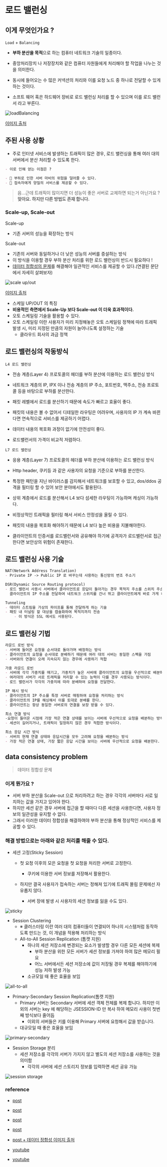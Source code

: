 # 로드 밸런싱

## 이게 무엇인가요 ?

`Load` + `Balancing`

- **부하 분산을 목적**으로 하는 컴퓨터 네트워크 기술의 일종이다.

- 중앙처리장치 나 저장장치와 같은 컴퓨터 자원들에게 처리해야 할 작업을 나누는 것을 의미한다.

- 동시에 들어오는 수 많은 커넥션의 처리와 이를 요청 노드 중 하나로 전달할 수 있게 하는 것이다.

- 소프트 웨어 혹은 하드웨어 장비로 로드 밸런싱 처리를 할 수 있으며 이를 로드 밸런서 라고 부른다.

![loadBalancing](https://user-images.githubusercontent.com/49216939/185589574-8a297aaf-785a-40f1-9852-4ea3570c60eb.png)

[이미지 출처](https://tecoble.techcourse.co.kr/post/2021-11-07-load-balancing/)

## 주된 사용 상황
- 주로 인터넷 서비스에 발생하는 트래픽이 많은 경우, 로드 밸런싱을 통해 여러 대의 서버에서 분산 처리할 수 있도록 한다.

```markdown
- 이로 인해 얻는 이점은 ?

- 🤞 부하로 인한 서버 마비의 위험을 덜어줄 수 있다.
- 🤞 접속자에게 양질의 서비스를 제공할 수 있다.
```

> 음...근데 트래픽이 많이지면 더 성능이 좋은 서버로 교체하면 되는거 아닌가요 ?
> **맞아요. 하지만 다른 방법도 존재 합니다.**

### Scale-up, Scale-out
Scale-up
- 기존 서버의 성능을 확장하는 방식

Scale-out
- 기존의 서버와 동일하거나 더 낮은 성능의 서버를 증설하는 방식
- 이 방식을 이용할 경우 부하 분산 처리를 위한 로드 밸런싱이 반드시 필요하다 !
- [데이터 정합성의 문제](#data-consistency-problem)를 해결해야 일관적인 서비스를 제공할 수 있다.(연결된 문단에서 자세히 살펴보자)

![scale up/out](https://user-images.githubusercontent.com/49216939/185591584-b7c6f23c-3378-45e7-b8a0-708112afed14.png)

[이미지 출처](https://hooni.net/95321)

- 스케일 UP/OUT 의 특징
- **비용적인 측면에서 Scale-Up 보다 Scale-out 이 더욱 효과적이다.**
- 오토 스케일링 기술을 활용할 수 있다.
- 오토 스케일링 이란 사용자가 미리 지정해놓은 오토 스케일링 정책에 따라 트래픽 발생 시, 미리 지정된 만큼의 자원이 늘어나도록 설정하는 기술
    - 클라우드 회사의 과금 정책
    
## 로드 밸런싱의 작동방식

`L4 로드 밸런싱`

- 전송 계층(Layer 4) 프로토콜의 헤더를 부하 분산에 이용하는 로드 밸런싱 방식
- 네트워크 계층의 IP, IPX 이나 전송 계층의 IP 주소, 포트번호, 맥주소, 전송 프로토콜 등을 바탕으로 부하를 분산한다.

- 패킷 레벨에서 로드를 분산하기 때문에 속도가 빠르고 효율이 좋다.
- 패킷의 내용은 볼 수 없어서 디테일한 라우팅은 어려우며, 사용자의 IP 가 계속 바뀐다면 연속적으로 서비스를 제공하기 어렵다.
- 데이터 내용의 복호화 과정이 없기에 안전성이 좋다.
- 로드밸런서의 가격이 비교적 저렴하다.


`L7 로드 밸런싱`

- 응용 계층(Layer 7) 프로토콜의 헤더를 부하 분산에 이용하는 로드 밸런싱 방식
- Http header, 쿠키등 과 같은 사용자의 요청을 기준으로 부하를 분산한다.
- 특정한 패턴을 지닌 바이러스를 감지해서 네트워크를 보호할 수 있고, dos/ddos 공격을 필터링 할 수 있어 보안 분야에서도 활용된다.

- 상위 계층에서 로드를 분산해서 L4 보다 섬세한 라우팅이 가능하며 캐싱이 가능하다.
- 비정상적인 트래픽을 필터링 해서 서비스 안정성을 올릴 수 있다.
- 패킷의 내용을 복호화 해야하기 때문에 L4 보다 높은 비용을 지불해야한다.
- 클라이언트의 인증서를 로드밸런서와 공유해야 하기에 공격자가 로드밸런서로 접근한다면 보안상의 위험이 존재한다.

## 로드 밸런싱 사용 기술
```markdown
NAT(Network Address Translation)
- Private IP -> Public IP 로 바꾸는데 사용하는 통신망의 변조 주소기
```

```markdown
DSR(Dynamic Source Routing protocol)
- 로드 밸런서 사용시 서버에서 클라이언트로 응답이 돌아가는 경우 목적지 주소를 스위치 주소의 IP 가 아닌 
  클라이언트의 IP 주소를 전달하여 네트워크 스위치를 건너 뛰고 클라이언트에게 바로 가게 하는 기술
```
```markdown
Tunneling
- 데이터 스트림을 가상의 파이프를 통해 전달하게 하는 기술
- 패킷 내 터널링 할 대상을 캡슐화하여 목적지까지 전송
    - 이 방식은 SSL 에서도 사용된다.
```

## 로드 밸런싱 기법
```markdown
라운드 로빈 방식
- 서버에 들어온 요청을 순서대로 돌아가며 배정하는 방식
- 클라이언트의 요청을 순서대로 분배하기 때문에 여러 대의 서버는 동일한 스펙을 가짐 
- 서버와의 연결이 오래 지속되지 않는 경우에 사용하기 적합
```
```markdown
가중 라운드 로빈
- 서버에 각각 가중치를 매기고, 가중치가 높은 서버에 클라이언트의 요청을 우선적으로 배분하는 방식
- 여러대의 서버가 서로 트래픽을 처리할 수 있는 능력이 다를 경우 사용되는 방식이다.
- 로드 밸런서가 각각의 가중치에 따라 분배하여 요청을 전달한다.
```
```markdown
IP 해시 방식
- 클라이언트의 IP 주소를 특정 서버로 매핑하여 요청을 처리하는 방식
- 클라이언트의 IP를 해싱해서 이를 토대로 분배를 한다.
- 클라이언트는 항상 동일한 서버로의 연결을 보장 받을 수 있다.
```
```markdown
최소 연결 방식
-요청이 들어온 시점에 가장 적은 연결 상태를 보이는 서버에 우선적으로 요청을 배분하는 방식
- 세션이 길어지거나, 트래픽이 일정하지 않은 경우 적합한 방식이다.
```
```markdown
최소 응답 시간 방식
- 서버의 현재 연결 상태와 응답시간을 모두 고려해 요청을 배분하는 방식
- 가장 적은 연결 상태, 가장 짧은 응답 시간을 보이는 서버에 우선적으로 요청을 배분한다.
```

## data consistency problem
> 데이터 정합성 문제

### 이게 뭔가요 ?
- 서버 부하 분산을 Scale-out 으로 처리하려고 하는 경우 각각의 서버마다 서로 일치하는 값을 가지고 있어야 한다.
- 하지만 세션 같은 경우 서버에 접근을 할 때마다 다른 세션을 사용한다면, 사용자 정보의 일관성을 유지할 수 없다. 
- 그래서 이러한 데이터 정합성을 해결하여야 부하 분산을 통해 정상적인 서비스를 제공할 수 있다.


### 해결 방법으로는 아래와 같은 처리를 해줄 수 있다.
- 세션 고정(Sticky Session) 
    - 첫 요청 이후의 모은 요청을 첫 요청을 처리한 서버로 고정한다.
        - 쿠키에 이용한 서버 정보를 저장해서 활용한다.
      
    - 하지만 결국 사용자가 접속하는 서버는 정해져 있기에 트래픽 몰림 문제에선 자유롭지 않다.
        - 서버 장애 발생 시 사용자의 세션 정보를 잃을 수도 있다.

![sticky](https://user-images.githubusercontent.com/49216939/185604028-1b612235-4704-4785-9fcd-30235fdaf2f7.png)

- Session Clustering
  - ※ 클러스터링 이란 여러 대의 컴퓨터들이 연결되어 하나의 시스템처럼 동작하도록 만드는 것, 이 개념을 적용해 처리하는 방식
  - All-to-All Session Replication (톰캣 지원)
      - 하나의 세션 저장소에 변경되는 요소가 발생할 경우 다른 모든 세션에 복제
          - 부하 분산을 위한 모든 서버가 세션 정보를 가져야 하여 많은 메모리 필요
          - 어느 서버에서든 세션 저장소에 값이 저장될 경우 복제를 해야하기에 성능 저하 발생 가능
      - 소규모일 때 좋은 효율을 보임

![all-to-all](https://user-images.githubusercontent.com/49216939/185603498-57ffe2fc-e952-4b09-8699-6dc8141d22ec.png)

- Primary-Secondary Session Replication(톰캣 지원)
    - Primary 서버는 Secondary 서버에 세션 객체 전체를 복제 합니다. 
      하지만 이외의 서버는 key 에 해당하는 JSESSION-ID 만 복사 하여 메모리 사용이 첫번째 방식보다 줄어듬
        - 이외의 서버들은 키를 이용해 Primary 서버에 요청해서 값을 받습니다.
    - 대규모일 때 좋은 효율을 보임
          
![primary-secondary](https://user-images.githubusercontent.com/49216939/185603329-cfd21498-c740-492c-b320-ed4b433bf281.png)
  
- Session Storage 분리
    -  세션 저장소를 각각의 서버가 가지지 않고 별도의 세션 저장소를 사용하는 것을 의미함
        - 각각의 서버에 세션 스토리지 정보를 입력하면 세션 공유 가능

![session storage](https://user-images.githubusercontent.com/49216939/185603870-09df75ca-72ba-4d40-bf57-a97c2fdf4a87.png)

### reference

- [post](https://tecoble.techcourse.co.kr/post/2021-11-07-load-balancing/)
- [post](https://mkki.github.io/interview/2018/12/20/qna-for-job-interview.html)
- [post](https://n-square.tistory.com/125)
- [post](https://hyuntaeknote.tistory.com/6)
- [post + 데이터 정합성 이미지 출처](https://hyuntaeknote.tistory.com/6)

- [youtube](https://www.youtube.com/watch?v=kYipnodgi2I)
- [youtube](https://www.youtube.com/watch?v=u4O4zHdiFhk)